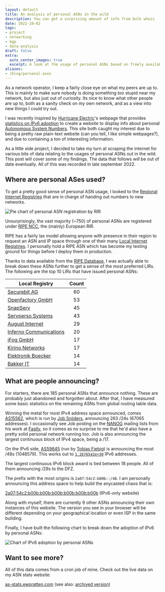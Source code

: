 ```yaml
---
layout: default
title: An analysis of personal ASNs in the wild
description: You can get a surprising amount of info from bulk whois
date: 2022-10-02
tags:
- project
- networking
- bgp
- data-analysis
draft: false
extra:
  auto_center_images: true
  excerpt: A look at the usage of personal ASNs based on freely available data
aliases:
- /blog/personal-ases
---
```


As a network operator, I keep a fairly close eye on what my peers are up to. This is mainly to make sure nobody is doing something *too* stupid near my network, but also just out of curiosity. Its nice to know what other people are up to, both as a sanity check on my own network, and as a view into new things I could try out.

I was recently inspired by [Hurricane Electric](https://he.net/)'s webpage that provides [statistics on IPv6 adoption](https://bgp.he.net/ipv6-progress-report.cgi) to create a website to display info about personal [Autonomous System Numbers](https://en.wikipedia.org/wiki/Autonomous_system_(Internet)). This site both caught my interest due to being a pretty raw plain-text website (can you tell, I like simple webpages?), and due to containing a ton of interesting information.

As a little side project, I decided to take my turn at scraping the internet for various bits of data relating to the usages of personal ASNs out in the wild. This post will cover some of my findings. The data that follows *will* be out of date eventually. All of this was recorded in late september 2022.

## Where are personal ASes used?

To get a pretty good sense of personal ASN usage, I looked to the [Regional Internet Registries](https://en.wikipedia.org/wiki/Regional_Internet_registry) that are in charge of handing out numbers to new networks.

![Pie chart of personal ASN registration by RIR](/assets/blog/personal-ases/rirs.png)

Unsurprisingly, the vast majority (~750) of personal ASNs are registered under [RIPE NCC](https://ripe.net), the (mainly) European RIR.

RIPE has a fairly lax model allowing anyone with presence in their region to request an ASN and IP space through one of their many [Local Internet Registries](https://www.ripe.net/participate/member-support/list-of-members). I personally hold a RIPE ASN which has become my testing ground for things before I deploy them in production.

Thanks to data available from the [RIPE Database](https://apps.db.ripe.net/db-web-ui/query), I was actually able to break down these ASNs further to get a sense of the most preferred LIRs. The following are the top 10 LIRs that have issued personal ASNs:

| Local Registry                                                | Count |
|---------------------------------------------------------------|:-----:|
| [Securebit AG](https://www.peeringdb.com/net/18724)           |  60   |
| [Openfactory GmbH](https://www.peeringdb.com/net/7194)        |  53   |
| [SnapServ](https://www.peeringdb.com/net/9285)                |  45   |
| [Servperso Systems](https://www.peeringdb.com/net/21009)      |  43   |
| [August Internet](https://www.peeringdb.com/net/28226)        |  29   |
| [Inferno Communications](https://www.peeringdb.com/net/21470) |  20   |
| [iFog GmbH](https://www.peeringdb.com/net/22819)              |  17   |
| [Kirino Networks](https://www.peeringdb.com/net/19561)        |  17   |
| [Elektronik Boecker](https://www.peeringdb.com/net/15980)     |  14   |
| [Bakker IT](https://www.peeringdb.com/net/21424)              |  14   |

## What are people announcing?

For starters, there are 185 personal ASNs that announce nothing. These are probably just abandoned and forgotten about. After that, I have measured some basic statistics on the remaining ASNs from global routing table data.

Winning the metal for most IPv4 address space announced, comes [AS15562](https://bgp.tools/as/15562), which is run by [Job Snijders](http://sobornost.net/~job/), announcing 263 /24s (67065 addresses). I occasionally see Job posting on the [NANOG](https://www.nanog.org/) mailing lists from his work at [Fastly](https://www.fastly.com/), so it comes as no surprise to me that he'd also have a pretty solid personal network running too. Job is also announcing the largest continuous block of IPv4 space, being a /17.

On the IPv6 side, [AS59645](https://bgp.tools/as/59645) (run by [Tobias Fiebig](https://doing-stupid-things.as59645.net/)) is announcing the most /48s (1048579). This works out to [`1.2676542e+30`](https://www.wolframalpha.com/input?i=1.2676542e%2B30) IPv6 addresses.

The largest continuous IPv6 block award is tied between 18 people. All of them announcing /29s to the DFZ.

The prefix with the most origins is `2a07:54c2:b00b::/48`. I am personally announcing this address space to help build the anycasted chaos that is:

[2a07:54c2:b00b:b00b:b00b:b00b:b00b:b00b](http://b00b.eu) (IPv6-only website)

Along with myself, there are currently 9 other ASNs announcing their own instances of this website. The version you see in your browser will be different depending on your geographical location or even ISP in the same building.

Finally, I have built the following chart to break down the adoption of IPv6 by personal ASNs:

![Chart of IPv6 adoption by personal ASNs](/assets/blog/personal-ases/ip_stack.png)

## Want to see more?

All of this data comes from a cron job of mine. Check out the live data on my ASN stats website:

[as-stats.ewpratten.com](https://as-stats.ewpratten.com/) (see also: [archived version](https://web.archive.org/web/as-stats.ewpratten.com/))

